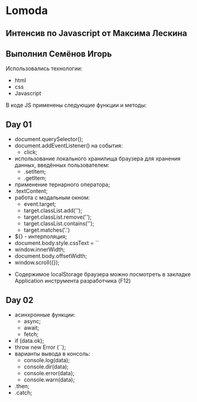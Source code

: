 # Lomoda

## Интенсив по Javascript от Максима Лескина

## Выполнил Семёнов Игорь

Использовались технологии:

- html
- css
- Javascript

В коде JS применены следующие функции и методы:

## Day 01

- document.querySelector();
- document.addEventListener() на события:
  - click;
- использование локального хранилища браузера для хранения данных, введённых пользователем:
  - .setItem;
  - .getItem;
- применение тернарного оператора;
- .textContent;
- работа с модальным окном:
  - event.target;
  - target.classList.add('');
  - target.classList.remove('');
  - target.classList.contains('');
  - target.matches('.')
- ${} - интерполяция;
- document.body.style.cssText = ``
- window.innerWidth;
- document.body.offsetWidth;
- window.scroll({});

* Содержимое localStorage браузера можно посмотреть в закладке Application инструмента разработчика (F12)

## Day 02

- асинхронные функции:
  - async;
  - await;
  - fetch;
- if (data.ok);
- throw new Error (``);
- варианты вывода в консоль:
  - console.log(data);
  - console.dir(data);
  - console.error(data);
  - console.warn(data);
- .then;
- .catch;
